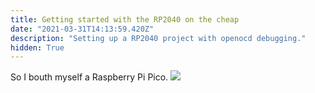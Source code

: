 ```yaml
---
title: Getting started with the RP2040 on the cheap
date: "2021-03-31T14:13:59.420Z"
description: "Setting up a RP2040 project with openocd debugging."
hidden: True
---
```


So I bouth myself a Raspberry Pi Pico.
![](rpi_pico.jpg)